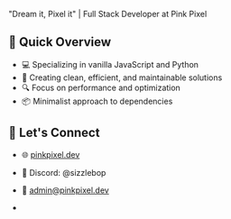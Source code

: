 "Dream it, Pixel it" | Full Stack Developer at Pink Pixel

## 🚀 Quick Overview
- 💻 Specializing in vanilla JavaScript and Python
- 🎨 Creating clean, efficient, and maintainable solutions
- 🔍 Focus on performance and optimization
- 📦 Minimalist approach to dependencies

## 🤝 Let's Connect
- 🌐 [pinkpixel.dev](http://pinkpixel.dev)
- 💬 Discord: @sizzlebop
- 📧 admin@pinkpixel.dev

- 

<!---
sizzlebop/sizzlebop is a ✨ special ✨ repository because its `README.md` (this file) appears on your GitHub profile.
You can click the Preview link to take a look at your changes.
--->
